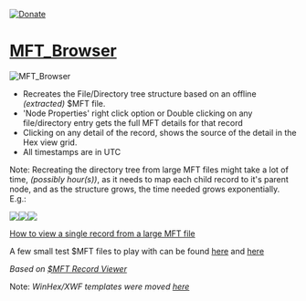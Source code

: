 [![Donate](https://img.shields.io/badge/Donate-PayPal-green.svg)](https://www.paypal.com/donate?hosted_button_id=69L3MWGCKVMA6)

# [MFT_Browser](https://github.com/kacos2000/MFT_Browser/releases/latest)

![MFT_Browser](https://raw.githubusercontent.com/kacos2000/MFT_Browser/master/I/MFTbrowser.jpg)

- Recreates the File/Directory tree structure based on an offline *(extracted)* $MFT file.
- 'Node Properties' right click option or Double clicking on any file/directory entry gets the full MFT details for that record
- Clicking on any detail of the record, shows the source of the detail in the Hex view grid.
- All timestamps are in UTC

Note: Recreating the directory tree from large MFT files might take a lot of time, *(possibly hour(s))*, as it needs to map each child record to it's parent node, and as the structure grows, the time needed grows exponentially. E.g.:

   ![](https://raw.githubusercontent.com/kacos2000/MFT_Browser/master/I/m0.JPG)![](https://raw.githubusercontent.com/kacos2000/MFT_Browser/master/I/m2.JPG)![](https://raw.githubusercontent.com/kacos2000/MFT_Browser/master/I/m1.JPG)
   
[How to view a single record from a large MFT file](https://github.com/kacos2000/MFT_Browser/blob/master/How%20to%20view%20a%20single%20record%20from%20a%20large%20MFT%20file.pdf)

A few small test $MFT files to play with can be found [here](https://github.com/EricZimmerman/MFT/tree/3bed2626ee85e9a96a6db70a17407d0c3696056a/MFT.Test/TestFiles) and [here](https://github.com/msuhanov/dfir_ntfs/tree/master/test_data)

*Based on [$MFT Record Viewer](https://github.com/kacos2000/MFT_Record_Viewer)*<br>

Note: *WinHex/XWF templates were moved [here](https://github.com/kacos2000/WinHex_Templates)*<br>



